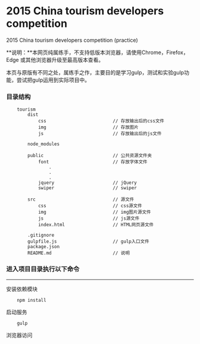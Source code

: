 # 2015 China tourism developers competition

2015 China tourism developers competition (practice)

**说明：**本网页纯属练手，不支持低版本浏览器，请使用Chrome，Firefox，Edge 或其他浏览器升级至最高版本查看。

本页与原版有不同之处，属练手之作，主要目的是学习gulp，测试和实验gulp功能，尝试把gulp运用到实际项目中。

<h3>目录结构</h3>

```
    tourism
        dist
            css                         // 存放输出后的css文件
            img                         // 存放图片
            js                          // 存放输出后的js文件

        node_modules                    

        public                          // 公共资源文件夹
            font                        // 存放字体文件
                .
                .
                .
            jquery                      // jQuery
            swiper                      // swiper

        src                             // 源文件
            css                         // css源文件
            img                         // img图片源文件
            js                          // js源文件
            index.html                  // HTML网页源文件

        .gitignore
        gulpfile.js                     // gulp入口文件
        package.json
        README.md                       // 说明
```
### 进入项目目录执行以下命令

---

安装依赖模块

```
    npm install
```

启动服务

```
    gulp
```

浏览器访问
